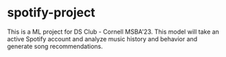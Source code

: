 # spotify-project
This is a ML project for DS Club - Cornell MSBA'23. This model will take an active Spotify account and analyze music history and behavior and generate song recommendations.
